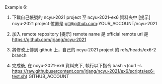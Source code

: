 Example 6:

1. 下載自己帳號的 ncyu-2021 project 至 ncyu-2021-ex6 資料夾中
[提示] ncyu-2021 project 位置是 git@github.com:YOUR_ACCOUNT/ncyu-2021 

2. 加入 remote repository
[提示] 
remote name 是 official
remote url 是 https://github.com/jrjang/ncyu-2021

3. 將修改上傳到 github 上，自己的 ncyu-2021 project 的 refs/heads/ex6-2 branch

4. 完成後, 在 ncyu-2021-ex6 資料夾下, 執行以下指令
bash <(curl -s https://raw.githubusercontent.com/jrjang/ncyu-2021/ex6/scripts/ex6-test.sh) GITHUB_ACCOUNT
